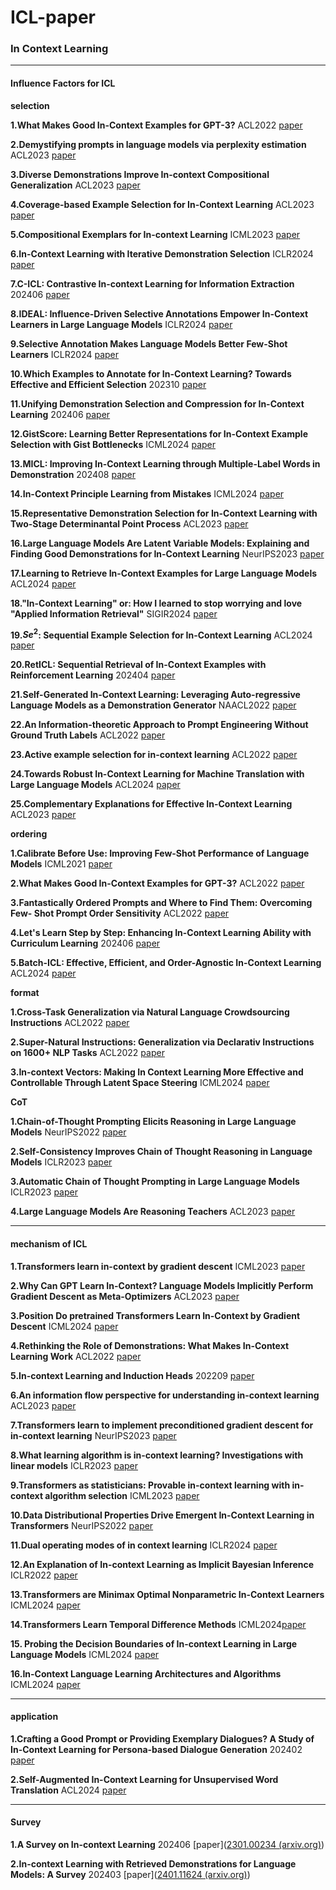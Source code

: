 # ICL-paper
### **In Context Learning** 

---

#### **Influence Factors for ICL**

**selection**

**1.What Makes Good In-Context Examples for GPT-3?** ACL2022 [paper](https://aclanthology.org/2022.deelio-1.10.pdf)

**2.Demystifying prompts in language models via perplexity estimation** ACL2023 [paper](https://aclanthology.org/2023.findings-emnlp.679.pdf)

**3.Diverse Demonstrations Improve In-context Compositional Generalization** ACL2023 [paper](https://aclanthology.org/2023.acl-long.78.pdf)

**4.Coverage-based Example Selection for In-Context Learning** ACL2023 [paper](https://aclanthology.org/2023.findings-emnlp.930.pdf)

**5.Compositional Exemplars for In-context Learning** ICML2023 [paper](https://arxiv.org/pdf/2302.05698)

**6.In-Context Learning with Iterative Demonstration Selection** ICLR2024 [paper](https://openreview.net/pdf?id=g5Iqg4BwsF)

**7.C-ICL: Contrastive In-context Learning for Information Extraction** 202406 [paper](https://arxiv.org/pdf/2402.11254)

**8.IDEAL: Influence-Driven Selective Annotations Empower In-Context Learners in Large Language Models** ICLR2024 [paper](https://openreview.net/pdf?id=Spp2i1hKwV)

**9.Selective Annotation Makes Language Models Better Few-Shot Learners** ICLR2024 [paper](https://openreview.net/pdf?id=Spp2i1hKwV)

**10.Which Examples to Annotate for In-Context Learning? Towards Effective and Efficient Selection** 202310 [paper](https://arxiv.org/pdf/2310.20046)

**11.Unifying Demonstration Selection and Compression for In-Context Learning** 202406 [paper](https://arxiv.org/pdf/2405.17062)

**12.GistScore: Learning Better Representations for In-Context Example Selection with Gist Bottlenecks** ICML2024 [paper](https://openreview.net/pdf?id=WCVC5wGZyz)

**13.MICL: Improving In-Context Learning through Multiple-Label Words in Demonstration** 202408 [paper](https://arxiv.org/pdf/2406.10908)

**14.In-Context Principle Learning from Mistakes** ICML2024 [paper](https://openreview.net/pdf?id=PAPY0cAB3C)

**15.Representative Demonstration Selection for In-Context Learning with Two-Stage Determinantal Point Process** ACL2023 [paper](https://aclanthology.org/2023.emnlp-main.331.pdf)

**16.Large Language Models Are Latent Variable Models: Explaining and Finding Good Demonstrations for In-Context Learning** NeurIPS2023 [paper](https://proceedings.neurips.cc/paper_files/paper/2023/file/3255a7554605a88800f4e120b3a929e1-Paper-Conference.pdf)

**17.Learning to Retrieve In-Context Examples for Large Language Models** ACL2024 [paper](https://aclanthology.org/2024.eacl-long.105.pdf)

**18."In-Context Learning" or: How I learned to stop worrying and love "Applied Information Retrieval"** SIGIR2024 [paper](https://arxiv.org/pdf/2405.01116)

**19.$Se^2$: Sequential Example Selection for In-Context Learning** ACL2024 [paper](https://aclanthology.org/2024.findings-acl.312.pdf)

**20.RetICL: Sequential Retrieval of In-Context Examples with Reinforcement Learning** 202404 [paper](https://arxiv.org/pdf/2305.14502)

**21.Self-Generated In-Context Learning: Leveraging Auto-regressive Language Models as a Demonstration Generator** NAACL2022 [paper](https://arxiv.org/pdf/2206.08082)

**22.An Information-theoretic Approach to Prompt Engineering Without Ground Truth Labels** ACL2022 [paper](https://aclanthology.org/2022.acl-long.60.pdf)

**23.Active example selection for in-context learning** ACL2022 [paper](https://aclanthology.org/2022.emnlp-main.622.pdf)

**24.Towards Robust In-Context Learning for Machine Translation with Large Language Models** ACL2024 [paper](https://aclanthology.org/2024.lrec-main.1444.pdf)

**25.Complementary Explanations for Effective In-Context Learning** ACL2023 [paper](https://aclanthology.org/2023.findings-acl.273.pdf)


**ordering**

**1.Calibrate Before Use: Improving Few-Shot Performance of Language Models** ICML2021 [paper](https://arxiv.org/pdf/2102.09690)

**2.What Makes Good In-Context Examples for GPT-3?** ACL2022 [paper](https://aclanthology.org/2022.deelio-1.10.pdf)

**3.Fantastically Ordered Prompts and Where to Find Them: Overcoming Few- Shot Prompt Order Sensitivity** ACL2022 [paper](https://aclanthology.org/2022.acl-long.556.pdf)

**4.Let's Learn Step by Step: Enhancing In-Context Learning Ability with Curriculum Learning** 202406 [paper](https://arxiv.org/pdf/2402.10738)

**5.Batch-ICL: Effective, Efficient, and Order-Agnostic In-Context Learning** ACL2024 [paper](https://aclanthology.org/2024.findings-acl.638.pdf)



**format**

**1.Cross-Task Generalization via Natural Language Crowdsourcing Instructions** ACL2022 [paper](https://aclanthology.org/2022.acl-long.244.pdf)

**2.Super-Natural Instructions: Generalization via Declarativ Instructions on 1600+ NLP Tasks** ACL2022 [paper](https://aclanthology.org/2022.emnlp-main.340.pdf)

**3.In-context Vectors: Making In Context Learning More Effective and Controllable Through Latent Space Steering** ICML2024 [paper](https://openreview.net/attachment?id=dJTChKgv3a&name=pdf)



**CoT**

**1.Chain-of-Thought Prompting Elicits Reasoning in Large Language Models** NeurIPS2022 [paper](https://openreview.net/pdf?id=_VjQlMeSB_J)

**2.Self-Consistency Improves Chain of Thought Reasoning in Language Models** ICLR2023 [paper](https://openreview.net/pdf?id=1PL1NIMMrw)

**3.Automatic Chain of Thought Prompting in Large Language Models** ICLR2023 [paper](https://openreview.net/pdf?id=5NTt8GFjUHkr)

**4.Large Language Models Are Reasoning Teachers** ACL2023 [paper](https://aclanthology.org/2023.acl-long.830.pdf)


---

#### **mechanism of ICL**

**1.Transformers learn in-context by gradient descent** ICML2023 [paper](https://arxiv.org/pdf/2212.07677)

**2.Why Can GPT Learn In-Context? Language Models Implicitly Perform Gradient Descent as Meta-Optimizers** ACL2023 [paper](https://arxiv.org/pdf/2212.10559)

**3.Position Do pretrained Transformers Learn In-Context by Gradient Descent** ICML2024 [paper](https://openreview.net/pdf?id=WsawczEqO6)

**4.Rethinking the Role of Demonstrations: What Makes In-Context Learning Work** ACL2022 [paper](https://aclanthology.org/2022.emnlp-main.759.pdf)

**5.In-context Learning and Induction Heads** 202209 [paper](https://arxiv.org/pdf/2209.11895)

**6.An information flow perspective for understanding in-context learning** ACL2023 [paper](https://aclanthology.org/2023.emnlp-main.609.pdf)

**7.Transformers learn to implement preconditioned gradient descent for in-context learning** NeurIPS2023 [paper](https://openreview.net/pdf?id=LziniAXEI9)

**8.What learning algorithm is in-context learning? Investigations with linear models** ICLR2023 [paper](https://openreview.net/pdf?id=0g0X4H8yN4I)

**9.Transformers as statisticians: Provable in-context learning with in-context algorithm selection** ICML2023 [paper](https://openreview.net/pdf?id=vlCG5HKEkI)

**10.Data Distributional Properties Drive Emergent In-Context Learning in Transformers** NeurIPS2022 [paper](https://arxiv.org/pdf/2205.05055)

**11.Dual operating modes of in context learning** ICLR2024 [paper](https://openreview.net/pdf?id=5H4nJIGqmK)

**12.An Explanation of In-context Learning as Implicit Bayesian Inference** ICLR2022 [paper](https://arxiv.org/pdf/2111.02080)

**13.Transformers are Minimax Optimal Nonparametric In-Context Learners** ICML2024 [paper](https://openreview.net/pdf?id=WZyWbtu39H)

**14.Transformers Learn Temporal Difference Methods** ICML2024[paper](https://openreview.net/pdf?id=mEqddgqf5w)

**15. Probing the Decision Boundaries of In-context Learning in Large Language Models** ICML2024 [paper](https://openreview.net/pdf?id=t90UB9wvUZ)

**16.In-Context Language Learning Architectures and Algorithms** ICML2024 [paper](https://openreview.net/pdf?id=3Z9CRr5srL)

---

#### application

**1.Crafting a Good Prompt or Providing Exemplary Dialogues? A Study of In-Context Learning for Persona-based Dialogue Generation** 202402 [paper](https://arxiv.org/pdf/2402.09954)

**2.Self-Augmented In-Context Learning for Unsupervised Word Translation** ACL2024 [paper](https://aclanthology.org/2024.acl-short.67.pdf)

---

#### **Survey**

**1.A Survey on In-context Learning** 202406 [paper]([2301.00234 (arxiv.org)](https://arxiv.org/pdf/2301.00234))

**2.In-context Learning with Retrieved Demonstrations for Language Models: A Survey** 202403 [paper]([2401.11624 (arxiv.org)](https://arxiv.org/pdf/2401.11624))
